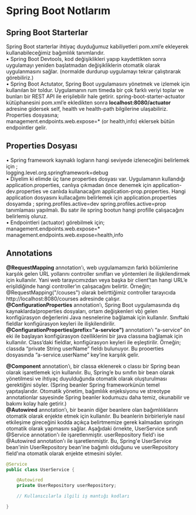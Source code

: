 # Spring Boot Notlarım

## Spring Boot Starterlar 
Spring Boot starterlar  ihtiyaç duyduğumuz kabiliyetleri pom.xml’e ekleyerek kullanabileceğimiz bağımlılık tanımlarıdır.   
•	 Spring Boot Devtools, kod değişiklikleri yapıp kaydettikten sonra uygulamayı yeniden başlatmadan değişikliklerin otomatik olarak uygulanmasını sağlar. (normalde durdurup uygulamayı tekrar çalıştırarak görebiliriz.)  
•	 Spring Boot Actutator, Spring Boot uygulamasını yönetmek ve izlemek için kullanılan bir toldur. Uygulamanın rum timeda bir çok farklı veriyi toplar ve bunları bir REST API ile erişilebilir hale getirir. spring-boot-starter-actuator kütüphanesini pom.xml’e ekledikten sonra **localhost:8080/actuator** adresine gidersek  self, health ve health-path bilgilerine ulaşabiliriz. Properties dosyasına;       
				management.endpoints.web.expose=* (or health,info)
eklersek bütün endpointler gelir. 

## Properties Dosyası 
•	Spring framework kaynaklı logların hangi seviyede izleneceğini belirlemek için ;    
logging.level.org.springframework=debug  
•	Diyelim ki elimde üç tane properties  dosyası var. Uygulamanın kullandığı application.properties, canlıya çıkmadan önce denemek için application-dev.properties ve canlıda kullanacağım application-prop.properties. Hangi application dosyasını kullacağımı belirlemek için  application.properties dosyamda ;
				spring.profiles.active=dev
				spring.profiles.active=prop
tanımlaması yapılmalı. Bu satır ile spring bootun hangi profille çalışacağını belirlemiş oluruz.   
•	Endpointleri (actuator) görebilmek için;  
				management.endpoints.web.expose=*
				management.endpoints.web.expose=health,info

## Annotations

**@RequestMapping** annotation’ı, web uygulamamızın farklı bölümlerine karşılık gelen URL yollarını controller sınıfları ve yöntemleri ile ilişkilendirmek için kullanılır. Yani web tarayıcımızdan veya başka bir client’tan hangi URL’e erişildiğinde hangi controller’ın çalışacağını belirtir. Örneğin; @RequestMapping("/couses") olarak belirttiğimiz controller tarayıcıda  http://localhost:8080/courses adresinde çalışır.   
**@ConfigurationProperties** annotation’ı, Spring Boot uygulamasında dış kaynaklarda(properties dosyaları, ortam değişkenleri vb) gelen konfigürasyon değerlerini Java nesnelerine bağlamak için kullanılır. Sınıftaki fieldlar konfigürasyon keyleri ile ilişkilendirilir.   
**@ConfigurationProperties(prefix="a-service")** annotation’ı “a-service” ön eki ile başlayan konfigürasyon özelliklerini bir java classına bağlamak için kullanılır. Class’daki fieldlar, konfigürasyon keyleri ile eşleştirilir. Örneğin; classda “private String userName” fieldı bulunuyor. Bu prooerties dosyasında “a-service.userName” key’ine karşılık gelir.   

**@Component** annotation’ı, bir classa eklenerek o classı bir Spring bean olarak işaretlemek için kullanılır. Bu, Spring’e bu sınıfın bir bean olarak yönetilmesi ve ihtiyaç duyulduğunda otomatik olarak oluşturulması gerektiğini söyler. (Spring beanler Spring frameworkünün temel yapıtaşlarıdır. Otomatik yönetim, bağımlılık enjeksiyonu ve streotype annotationlar sayesinde Spring beanler kodumuzu daha temiz, okunabilir ve bakımı kolay hale getirir.)      
**@Autowired** annotation’ı, bir beanin diğer beanlere olan bağımlılıklarını otomatik olarak enjekte etmek için kullanılır. Bu beanlerin birbirleriyle nasıl etkileşime gireceğini kodda açıkça belirtmemize gerek kalmadan springin otomatik olarak yapmasını sağlar. Aşağıdaki örnekte, UserService sınıfı @Service annotation'ı ile işaretlenmiştir. userRepository field'ı ise @Autowired annotation'ı ile işaretlenmiştir. Bu, Spring'e UserService bean'inin UserRepository bean'ine bağımlı olduğunu ve userRepository field'ına otomatik olarak enjekte etmesini söyler.  

```java
@Service
public class UserService {

    @Autowired
    private UserRepository userRepository;

    // Kullanıcılarla ilgili iş mantığı kodları

}
```
